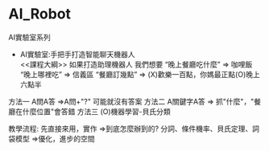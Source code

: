 # AI_Robot
AI實驗室系列

- AI實驗室:手把手打造智能聊天機器人 <br>
<<課程大綱>>
如果打造助理機器人
我們想要
“晚上餐廳吃什麼” => 咖哩飯
“晚上哪裡吃” => 信義區
“餐廳訂幾點” => (X)歡樂一百點，你媽最正點(O)晚上六點半

方法一
A問A答 =>A問+"?" 可能就沒有答案
方法二
A關鍵字A答 => 抓"什麼"，"餐廳在什麼位置"會答錯
方法三
(O)機器學習-貝氏分類

教學流程:
先直接來用，實作
=>到底怎麼辦到的? 分詞、條件機率、貝氏定理、詞袋模型
=>優化，進步的空間
